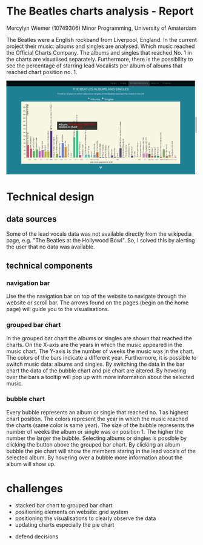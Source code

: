 # The Beatles charts analysis - Report #

Mercylyn Wiemer (10749306)
Minor Programming, University of Amsterdam

The Beatles were a English rockband from Liverpool, England. In the current project their music: albums and singles are analysed. Which music reached the Official Charts Company. The albums and singles that reached No. 1 in the charts are visualised separately. Furthermore, there is the possibility to see the percentage of starring lead Vocalists per album of albums that reached chart position no. 1.


![](docs/chart_overview.png)

# Technical design #

## data sources ##
Some of the lead vocals data was not available directly from the wikipedia page, e.g.
"The Beatles at the Hollywood Bowl". So, I solved this by alerting the user that no data was available.

## technical components ##
### navigation bar ###
Use the the navigation bar on top of the website to navigate through the website
or scroll bar. The arrows found on the pages (begin on the home page) will guide
you to the visualisations.

### grouped bar chart ###
In the grouped bar chart the albums or singles are shown that reached the charts.
On the X-axis are the years in which the music appeared in the music chart. The
Y-axis is the number of weeks the music was in the chart. The colors of the bars
indicate a different year. Furthermore, it is possible to switch music data:
albums and singles. By switching the data in the bar chart the data of the
bubble chart and pie chart are altered. By hovering over the bars a tooltip
will pop up with more information about the selected music.

### bubble chart ###
Every bubble represents an album or single that reached no. 1 as highest chart position.
The colors represent the year in which the music reached the charts (same color is same year).
The size of the bubble represents the number of weeks the album or single was on position 1.
The higher the number the larger the bubble. Selecting albums or singles is possible by clicking the button
above the grouped bar chart. By clicking an album bubble the pie chart will show
the members staring in the lead vocals of the selected album. By hovering over
a bubble more information about the album will show up.

# challenges #
* stacked bar chart to grouped bar chart
* positioning elements on website: grid system
* positioning the visualisations to clearly observe the data
* updating charts especially the pie chart

- defend decisions
